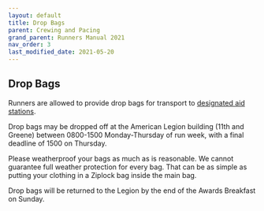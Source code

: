 ```yaml
---
layout: default
title: Drop Bags
parent: Crewing and Pacing
grand_parent: Runners Manual 2021
nav_order: 3
last_modified_date: 2021-05-20
---
```


## Drop Bags

Runners are allowed to provide drop bags for transport to [designated aid stations](https://hardrock100.github.io/docs/runners_manual_2021/course/aid_station_table/).

Drop bags may be dropped off at the American Legion building (11th and Greene) between 0800-1500 Monday-Thursday of run week, with a final deadline of 1500 on Thursday.
 
Please weatherproof your bags as much as is reasonable. We cannot guarantee full weather protection for every bag. That can be as simple as putting your clothing in a Ziplock bag inside the main bag.
 
Drop bags will be returned to the Legion by the end of the Awards Breakfast on Sunday.
